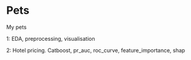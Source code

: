 # Pets
My pets  

1: 
EDA, preprocessing, visualisation

2:
Hotel pricing. Catboost, pr_auc, roc_curve, feature_importance, shap
